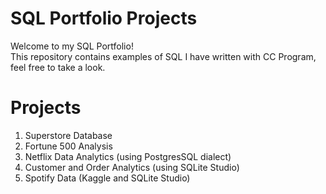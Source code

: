 # SQL Portfolio Projects
Welcome to my SQL Portfolio!<br>
This repository contains examples of SQL I have written with CC Program, feel free to take a look.

# Projects
1. Superstore Database
2. Fortune 500 Analysis
3. Netflix Data Analytics (using PostgresSQL dialect)
4. Customer and Order Analytics (using SQLite Studio)
5. Spotify Data (Kaggle and SQLite Studio)
